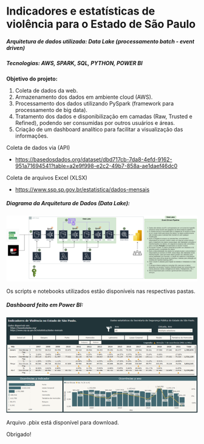 
# Indicadores e estatísticas de violência para o Estado de São Paulo
##### Arquitetura de dados utilizada: Data Lake (processamento batch - event driven)
##### Tecnologias: AWS, SPARK, SQL, PYTHON, POWER BI

**Objetivo do projeto:**
1. Coleta de dados da web.
2. Armazenamento dos dados em ambiente cloud (AWS).
3. Processamento dos dados utilizando PySpark (framework para processamento de big data).
4. Tratamento dos dados e disponibilização em camadas (Raw, Trusted e Refined), podendo ser consumidas por outros usuários e áreas.
5. Criação de um dashboard analítico para facilitar a visualização das informações.

Coleta de dados via (API)
- https://basedosdados.org/dataset/dbd717cb-7da8-4efd-9162-951a71694541?table=a2e9f998-e2c2-49b7-858a-ae1daef46dc0

Coleta de arquivos Excel (XLSX)
- https://www.ssp.sp.gov.br/estatistica/dados-mensais

##### Diagrama da Arquitetura de Dados (Data Lake):
![Event Driven Pipeline](https://github.com/Igorps023/SegurancaPublicaSSP/blob/main/Arquitetura%20Lake%20Event%20Driven.drawio.png?raw=true "Event Driven Pipeline")


Os scripts e notebooks utilizados estão disponíveis nas respectivas pastas.

##### Dashboard feito em Power BI:
![Dashboard](https://github.com/Igorps023/SegurancaPublicaSSP/blob/main/SSP_Dashboard.png?raw=true "Dashboard")

Arquivo .pbix está disponível para download.

Obrigado!
